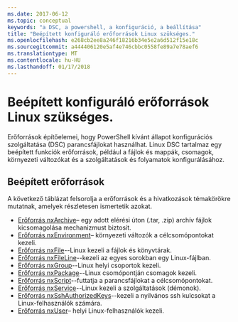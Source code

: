 ```yaml
---
ms.date: 2017-06-12
ms.topic: conceptual
keywords: "a DSC, a powershell, a konfiguráció, a beállítása"
title: "Beépített konfiguráló erőforrások Linux szükséges."
ms.openlocfilehash: e268cb2ee8a246f18216b34e5e2a6d512f15e18c
ms.sourcegitcommit: a444406120e5af4e746cbbc0558fe89a7e78aef6
ms.translationtype: MT
ms.contentlocale: hu-HU
ms.lasthandoff: 01/17/2018
---
```

# <a name="built-in-desired-state-configuration-resources-for-linux"></a>Beépített konfiguráló erőforrások Linux szükséges.

Erőforrások építőelemei, hogy PowerShell kívánt állapot konfigurációs szolgáltatása (DSC) parancsfájlokat használhat. Linux DSC tartalmaz egy beépített funkciók erőforrások, például a fájlok és mappák, csomagok, környezeti változókat és a szolgáltatások és folyamatok konfigurálásához.

## <a name="built-in-resources"></a>Beépített erőforrások 

A következő táblázat felsorolja a erőforrások és a hivatkozások témakörökre mutatnak, amelyek részletesen ismertetik azokat.

* [Erőforrás nxArchive](lnxArchiveResource.md)– egy adott elérési úton (.tar, .zip) archív fájlok kicsomagolása mechanizmust biztosít.
* [Erőforrás nxEnvironment](lnxEnvironmentResource.md)– környezeti változók a célcsomópontokat kezeli. 
* [Erőforrás nxFile](lnxFileResource.md)--Linux kezeli a fájlok és könyvtárak. 
* [Erőforrás nxFileLine](lnxFileLineResource.md)--kezeli az egyes sorokban egy Linux-fájlban. 
* [Erőforrás nxGroup](lnxGroupResource.md)--Linux helyi csoportok kezeli. 
* [Erőforrás nxPackage](lnxPackageResource.md)--Linux csomópontján csomagok kezeli.
* [Erőforrás nxScript](lnxScriptResource.md)--futtatja a parancsfájlokat a célcsomópontokat.
* [Erőforrás nxService](lnxServiceResource.md)--Linux kezeli a szolgáltatások (démonok).
* [Erőforrás nxSshAuthorizedKeys](lnxSshAuthorizedKeysResource.md)--kezeli a nyilvános ssh kulcsokat a Linux-felhasználók számára. 
* [Erőforrás nxUser](lnxUserResource.md)– helyi Linux-felhasználók kezeli. 
  

